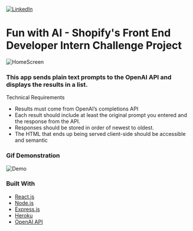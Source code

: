 <div id="top"></div>

[![LinkedIn][linkedin-shield]][linkedin-url]

# Fun with AI - Shopify's Front End Developer Intern Challenge Project

![HomeScreen](https://user-images.githubusercontent.com/69439997/169225568-6307d378-b762-4294-bfc8-93d4345675fa.PNG)


<!-- ABOUT THE PROJECT -->

### This app sends plain text prompts to the OpenAI API and displays the results in a list.

Technical Requirements
* Results must come from OpenAI’s completions API
* Each result should include at least the original prompt you entered and the response from the API.
* Responses should be stored in order of newest to oldest.
* The HTML that ends up being served client-side should be accessible and semantic 

### Gif Demonstration

![Demo](https://user-images.githubusercontent.com/69439997/169228310-b350877b-3f30-40d9-bed6-d3ba42efb84c.gif)


### Built With
* [React.js](https://reactjs.org/)
* [Node.js](https://nodejs.org/en/)
* [Express.js](https://expressjs.com/)
* [Heroku](https://www.heroku.com/)
* [OpenAI API](https://openai.com/api/)


[linkedin-shield]: https://img.shields.io/badge/-LinkedIn-black.svg?style=for-the-badge&logo=linkedin&colorB=555
[linkedin-url]: https://www.linkedin.com/in/paulfranco12/
